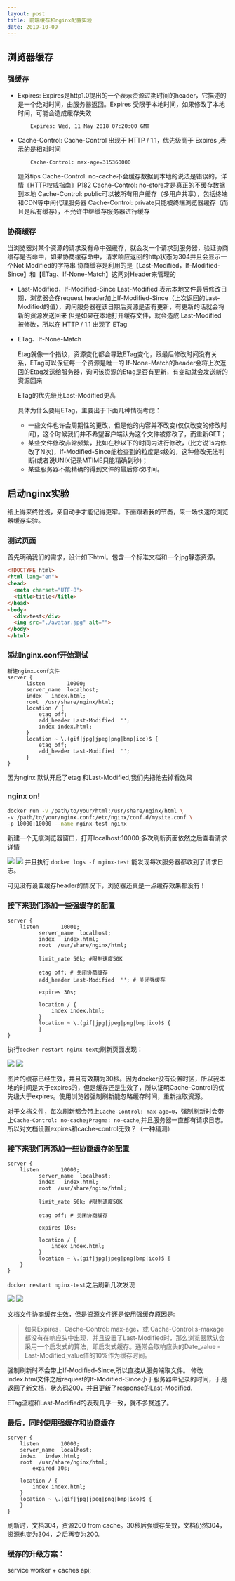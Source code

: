 ```yaml
---
layout: post
title: 前端缓存和nginx配置实验
date: 2019-10-09
---
```


## 浏览器缓存

### 强缓存

- Expires: Expires是http1.0提出的一个表示资源过期时间的header，它描述的是一个绝对时间，由服务器返回。Expires 受限于本地时间，如果修改了本地时间，可能会造成缓存失效
    ```code
        Expires: Wed, 11 May 2018 07:20:00 GMT
    ```
- Cache-Control: Cache-Control 出现于 HTTP / 1.1，优先级高于 Expires ,表示的是相对时间
    ```code
        Cache-Control: max-age=315360000
    ```
    题外tips
        Cache-Control: no-cache不会缓存数据到本地的说法是错误的，详情《HTTP权威指南》P182
        Cache-Control: no-store才是真正的不缓存数据到本地
        Cache-Control: public可以被所有用户缓存（多用户共享），包括终端和CDN等中间代理服务器
        Cache-Control: private只能被终端浏览器缓存（而且是私有缓存），不允许中继缓存服务器进行缓存
        
### 协商缓存

当浏览器对某个资源的请求没有命中强缓存，就会发一个请求到服务器，验证协商缓存是否命中，如果协商缓存命中，请求响应返回的http状态为304并且会显示一个Not Modified的字符串
协商缓存是利用的是【Last-Modified，If-Modified-Since】和【ETag、If-None-Match】这两对Header来管理的
* Last-Modified，If-Modified-Since
    Last-Modified 表示本地文件最后修改日期，浏览器会在request header加上If-Modified-Since（上次返回的Last-Modified的值），询问服务器在该日期后资源是否有更新，有更新的话就会将新的资源发送回来
    但是如果在本地打开缓存文件，就会造成 Last-Modified 被修改，所以在 HTTP / 1.1 出现了 ETag
    
* ETag、If-None-Match

    Etag就像一个指纹，资源变化都会导致ETag变化，跟最后修改时间没有关系，ETag可以保证每一个资源是唯一的
    If-None-Match的header会将上次返回的Etag发送给服务器，询问该资源的Etag是否有更新，有变动就会发送新的资源回来
    
    ETag的优先级比Last-Modified更高
    
    具体为什么要用ETag，主要出于下面几种情况考虑：
    * 一些文件也许会周期性的更改，但是他的内容并不改变(仅仅改变的修改时间)，这个时候我们并不希望客户端认为这个文件被修改了，而重新GET；
    * 某些文件修改非常频繁，比如在秒以下的时间内进行修改，(比方说1s内修改了N次)，If-Modified-Since能检查到的粒度是s级的，这种修改无法判断(或者说UNIX记录MTIME只能精确到秒)；
    * 某些服务器不能精确的得到文件的最后修改时间。


## 启动nginx实验
纸上得来终觉浅，亲自动手才能记得更牢。下面跟着我的节奏，来一场快速的浏览器缓存实验。

### 测试页面
首先明确我们的需求，设计如下html。包含一个标准文档和一个jpg静态资源。
```html
<!DOCTYPE html>
<html lang="en">
<head>
  <meta charset="UTF-8">
  <title>title</title>
</head>
<body>
  <div>test</div>
  <img src="./avatar.jpg" alt="">
</body>
</html>
```
### 添加nginx.conf开始测试
```
新建nginx.conf文件
server {
      listen       10000;
      server_name  localhost;
      index   index.html;
      root  /usr/share/nginx/html;
      location / {
          etag off;
          add_header Last-Modified  '';
          index index.html;
      }
      location ~ \.(gif|jpg|jpeg|png|bmp|ico)$ {
          etag off;
          add_header Last-Modified  '';
      }
}
```
因为nginx 默认开启了etag 和Last-Modified,我们先把他去掉看效果
### nginx on!
```bash
docker run -v /path/to/your/html:/usr/share/nginx/html \
-v /path/to/your/nginx.conf:/etc/nginx/conf.d/mysite.conf \
-p 10000:10000 --name nginx-test nginx
```

新建一个无痕浏览器窗口，打开localhost:10000;多次刷新页面依然之后查看请求详情

![](/blog/images/nginx/nginx-1.png)
![](/blog/images/nginx/nginx-2.png)
并且执行 `docker logs -f nginx-test` 能发现每次服务器都收到了请求日志。

可见没有设置缓存header的情况下，浏览器还真是一点缓存效果都没有！

### 接下来我们添加一些强缓存的配置
```
server {
    listen       10001;
          server_name  localhost;
          index   index.html;
          root  /usr/share/nginx/html;
    
          limit_rate 50k; #限制速度50K
    
          etag off; # 关闭协商缓存
          add_header Last-Modified  ''; # 关闭强缓存
    
          expires 30s;
    
          location / {
              index index.html;
          }
          location ~ \.(gif|jpg|jpeg|png|bmp|ico)$ {
          }
}
```
执行`docker restart nginx-text`;刷新页面发现：

![](/blog/images/nginx/nginx-3.png)
![](/blog/images/nginx/nginx-4.png)

图片的缓存已经生效，并且有效期为30秒。因为docker没有设置时区，所以我本地的时间是大于expires的，但是缓存还是生效了，所以证明Cache-Control的优先级大于expires。使用浏览器强制刷新能忽略缓存时间，重新拉取资源。

对于文档文件，每次刷新都会带上`Cache-Control: max-age=0`，强制刷新时会带上`Cache-Control: no-cache;Pragma: no-cache`,并且服务器一直都有请求日志。所以对文档设置expires和cache-control无效？（一种猜测）

### 接下来我们再添加一些协商缓存的配置
```
server {
    listen       10000;
          server_name  localhost;
          index   index.html;
          root  /usr/share/nginx/html;
    
          limit_rate 50k; #限制速度50K
    
          etag off; # 关闭协商缓存
    
          expires 10s;
    
          location / {
              index index.html;
          }
          location ~ \.(gif|jpg|jpeg|png|bmp|ico)$ {
    }
}
```
`docker restart nginx-test`之后刷新几次发现

![](/blog/images/nginx/nginx-5.png)
![](/blog/images/nginx/nginx-6.png)

文档文件协商缓存生效，但是资源文件还是使用强缓存原因是:
>如果Expires，Cache-Control: max-age，或 Cache-Control:s-maxage都没有在响应头中出现，并且设置了Last-Modified时，那么浏览器默认会采用一个启发式的算法，即启发式缓存。通常会取响应头的Date_value - Last-Modified_value值的10%作为缓存时间。

强制刷新时不会带上If-Modified-Since,所以直接从服务端取文件。
修改index.html文件之后request的If-Modified-Since小于服务器中记录的时间，于是返回了新文档，状态码200，并且更新了response的Last-Modified.

ETag流程和Last-Modified的表现几乎一致，就不多赘述了。

### 最后，同时使用强缓存和协商缓存
```
server {
    listen       10000;
    server_name  localhost;
    index   index.html;
    root  /usr/share/nginx/html;
        expired 30s;

    location / {
        index index.html;
    }
    location ~ \.(gif|jpg|jpeg|png|bmp|ico)$ {
    }
}
```

刷新时，文档304，资源200 from cache。30秒后强缓存失效，文档仍然304，资源也变为304，之后再变为200.

### 缓存的升级方案：
service worker + caches api;
